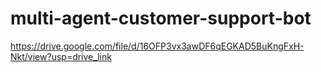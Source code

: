 # multi-agent-customer-support-bot

https://drive.google.com/file/d/16OFP3vx3awDF6qEGKAD5BuKngFxH-Nkt/view?usp=drive_link
